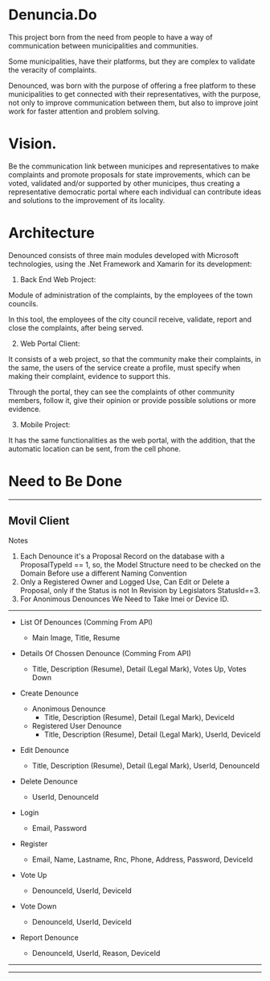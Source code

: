 # Denuncia.Do

This project born from the need from people to have a way of communication between municipalities and communities.

Some municipalities, have their platforms, but they are complex to validate the veracity of complaints.

Denounced, was born with the purpose of offering a free platform to these municipalities to get connected with their representatives, with the purpose, not only to improve communication between them, but also to improve joint work for faster attention and problem solving.

# Vision.
Be the communication link between municipes and representatives to make complaints and promote proposals for state improvements, which can be voted, validated and/or supported by other municipes, thus creating a representative democratic portal where each individual can contribute ideas and solutions to the improvement of its locality.

# Architecture
Denounced consists of three main modules developed with Microsoft technologies, using the .Net Framework and Xamarin for its development:

1. Back End Web Project:

Module of administration of the complaints, by the employees of the town councils.

In this tool, the employees of the city council receive, validate, report and close the complaints, after being served.

2. Web Portal Client:

It consists of a web project, so that the community make their complaints, in the same, the users of the service create a profile, must specify when making their complaint, evidence to support this.

Through the portal, they can see the complaints of other community members, follow it, give their opinion or provide possible solutions or more evidence.

3. Mobile Project:

It has the same functionalities as the web portal, with the addition, that the automatic location can be sent, from the cell phone.

# Need to Be Done
--------------------------------
Movil Client
--------------------------------
Notes
1. Each Denounce it's a Proposal Record on the database with a ProposalTypeId == 1, so, the Model Structure need to be checked on the Domain Before use a different Naming Convention
2. Only a Registered Owner and Logged Use, Can Edit or Delete a Proposal, only if the Status is not In Revision by Legislators StatusId==3.
3. For Anonimous Denounces We Need to Take Imei or Device ID.
--------------------------------
* List Of Denounces (Comming From API)
    * Main Image, Title, Resume

* Details Of Chossen Denounce (Comming From API)
    * Title, Description (Resume), Detail (Legal Mark), Votes Up, Votes Down

* Create Denounce
    * Anonimous Denounce 
      * Title, Description (Resume), Detail (Legal Mark), DeviceId
    * Registered User Denounce
      * Title, Description (Resume), Detail (Legal Mark), UserId, DeviceId

* Edit Denounce
    * Title, Description (Resume), Detail (Legal Mark), UserId, DenounceId

* Delete Denounce
    * UserId, DenounceId

* Login
    * Email, Password

* Register
    * Email, Name, Lastname, Rnc, Phone, Address, Password, DeviceId

* Vote Up
    * DenounceId, UserId, DeviceId

* Vote Down
    * DenounceId, UserId, DeviceId

* Report Denounce
    * DenounceId, UserId, Reason, DeviceId

--------------------------------
--------------------------------
